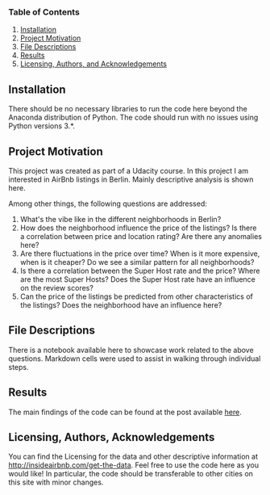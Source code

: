 
### Table of Contents

1. [Installation](#installation)
2. [Project Motivation](#motivation)
3. [File Descriptions](#files)
4. [Results](#results)
5. [Licensing, Authors, and Acknowledgements](#licensing)

## Installation <a name="installation"></a>

There should be no necessary libraries to run the code here beyond the Anaconda distribution of Python.  The code should run with no issues using Python versions 3.*.

## Project Motivation<a name="motivation"></a>

This project was created as part of a Udacity course. 
In this project I am interested in AirBnb listings in Berlin. Mainly descriptive analysis is shown here. 

Among other things, the following questions are addressed: 

1. What's the vibe like in the different neighborhoods in Berlin? 
2. How does the neighborhood influence the price of the listings? Is there a correlation between price and location rating? Are there any anomalies here?
3. Are there fluctuations in the price over time? When is it more expensive, when is it cheaper? Do we see a similar pattern for all neighborhoods?
4. Is there a correlation between the Super Host rate and the price? Where are the most Super Hosts? Does the Super Host rate have an influence on the review scores? 
5. Can the price of the listings be predicted from other characteristics of the listings? Does the neighborhood have an influence here?

## File Descriptions <a name="files"></a>

There is a notebook available here to showcase work related to the above questions. Markdown cells were used to assist in walking through individual steps.  

## Results<a name="results"></a>

The main findings of the code can be found at the post available [here](https://medium.com/@josh_2774/how-do-you-become-a-developer-5ef1c1c68711).

## Licensing, Authors, Acknowledgements<a name="licensing"></a>

You can find the Licensing for the data and other descriptive information at http://insideairbnb.com/get-the-data. Feel free to use the code here as you would like! In particular, the code should be transferable to other cities on this site with minor changes. 
